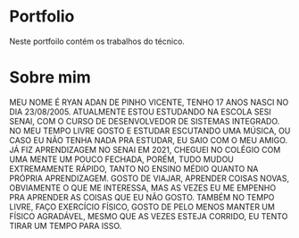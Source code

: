 #  Portfolio
Neste portfoilo contém os trabalhos do técnico.
# Sobre mim 
MEU NOME É RYAN ADAN DE PINHO VICENTE, TENHO 17 ANOS NASCI NO DIA 23/08/2005.
ATUALMENTE ESTOU ESTUDANDO NA ESCOLA SESI SENAI, COM O CURSO DE DESENVOLVEDOR DE SISTEMAS INTEGRADO. NO MEU TEMPO LIVRE GOSTO E ESTUDAR ESCUTANDO UMA MÚSICA, OU CASO EU NÃO TENHA NADA PRA ESTUDAR, EU SAIO COM O MEU AMIGO. JÁ FIZ APRENDIZAGEM NO SENAI EM 2021, CHEGUEI NO COLÉGIO COM UMA MENTE UM POUCO FECHADA, PORÉM, TUDO MUDOU EXTREMAMENTE RÁPIDO, TANTO NO ENSINO MÉDIO QUANTO NA PRÓPRIA APRENDIZAGEM. GOSTO DE VIAJAR, APRENDER COISAS NOVAS, OBVIAMENTE O QUE ME INTERESSA, MAS AS VEZES EU ME EMPENHO PRA APRENDER AS COISAS QUE EU NÃO GOSTO. TAMBÉM NO TEMPO LIVRE, FAÇO EXERCÍCIO FÍSICO, GOSTO DE PELO MENOS MANTER UM FÍSICO AGRADÁVEL, MESMO QUE AS VEZES ESTEJA CORRIDO, EU TENTO TIRAR UM TEMPO PARA ISSO.
